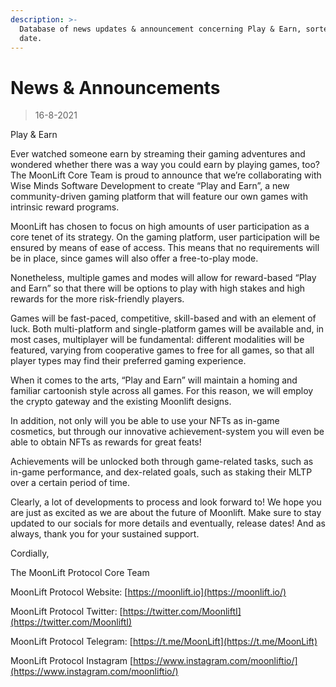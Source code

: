 ```yaml
---
description: >-
  Database of news updates & announcement concerning Play & Earn, sorted by
  date.
---
```


# News & Announcements

> 16-8-2021

Play & Earn

Ever watched someone earn by streaming their gaming adventures and wondered whether there was a way you could earn by playing games, too? The MoonLift Core Team is proud to announce that we’re collaborating with Wise Minds Software Development to create “Play and Earn”, a new community-driven gaming platform that will feature our own games with intrinsic reward programs.

MoonLift has chosen to focus on high amounts of user participation as a core tenet of its strategy. On the gaming platform, user participation will be ensured by means of ease of access. This means that no requirements will be in place, since games will also offer a free-to-play mode.

Nonetheless, multiple games and modes will allow for reward-based “Play and Earn” so that there will be options to play with high stakes and high rewards for the more risk-friendly players.

Games will be fast-paced, competitive, skill-based and with an element of luck. Both multi-platform and single-platform games will be available and, in most cases, multiplayer will be fundamental: different modalities will be featured, varying from cooperative games to free for all games, so that all player types may find their preferred gaming experience.

When it comes to the arts, “Play and Earn” will maintain a homing and familiar cartoonish style across all games. For this reason, we will employ the crypto gateway and the existing Moonlift designs.

In addition, not only will you be able to use your NFTs as in-game cosmetics, but through our innovative achievement-system you will even be able to obtain NFTs as rewards for great feats!

Achievements will be unlocked both through game-related tasks, such as in-game performance, and dex-related goals, such as staking their MLTP over a certain period of time.

Clearly, a lot of developments to process and look forward to! We hope you are just as excited as we are about the future of Moonlift. Make sure to stay updated to our socials for more details and eventually, release dates! And as always, thank you for your sustained support.

Cordially,

The MoonLift Protocol Core Team

MoonLift Protocol Website: [https://moonlift.io](https://moonlift.io/)

MoonLift Protocol Twitter: [https://twitter.com/MoonliftI](https://twitter.com/MoonliftI)

MoonLift Protocol Telegram: [https://t.me/MoonLift](https://t.me/MoonLift) 

MoonLift Protocol Instagram [https://www.instagram.com/moonliftio/](https://www.instagram.com/moonliftio/)

